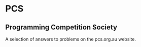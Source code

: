 # PCS
## Programming Competition Society
A selection of answers to problems on the pcs.org.au website.
